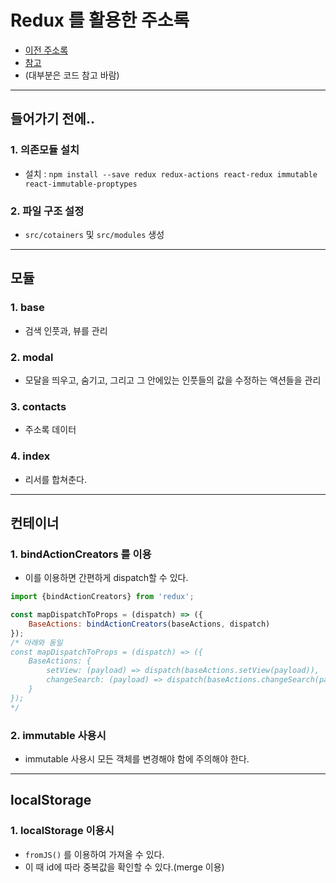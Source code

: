 # Redux 를 활용한 주소록
  - [이전 주소록](https://github.com/Lee-KyungSeok/ReactJS-Study/tree/master/Example/contacts)
  - [참고](https://velopert.com/3360)
  - (대부분은 코드 참고 바람)

---

## 들어가기 전에..
  ### 1. 의존모듈 설치
  - 설치 : `npm install --save redux redux-actions react-redux immutable react-immutable-proptypes`

  ### 2. 파일 구조 설정
  - `src/cotainers` 및 `src/modules` 생성

---

## 모듈
  ### 1. base
  - 검색 인풋과, 뷰를 관리

  ### 2. modal
  - 모달을 띄우고, 숨기고, 그리고 그 안에있는 인풋들의 값을 수정하는 액션들을 관리

  ### 3. contacts
  - 주소록 데이터

  ### 4. index
  - 리서를 합쳐춘다.

---

## 컨테이너
  ### 1. bindActionCreators 를 이용
  - 이를 이용하면 간편하게 dispatch할 수 있다.

  ```javascript
  import {bindActionCreators} from 'redux';

  const mapDispatchToProps = (dispatch) => ({
      BaseActions: bindActionCreators(baseActions, dispatch)
  });
  /* 아래와 동일
  const mapDispatchToProps = (dispatch) => ({
      BaseActions: {
          setView: (payload) => dispatch(baseActions.setView(payload)),
          changeSearch: (payload) => dispatch(baseActions.changeSearch(payload))
      }
  });
  */
  ```

  ### 2. immutable 사용시
  - immutable 사용시 모든 객체를 변경해야 함에 주의해야 한다.

---

## localStorage
  ### 1. localStorage 이용시
  - `fromJS()` 를 이용하여 가져올 수 있다.
  - 이 때 id에 따라 중복값을 확인할 수 있다.(merge 이용)
